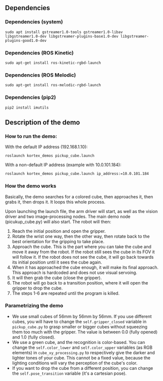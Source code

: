 ## Dependencies

### Dependencies (system)

```sudo apt install gstreamer1.0-tools gstreamer1.0-libav libgstreamer1.0-dev libgstreamer-plugins-base1.0-dev libgstreamer-plugins-good1.0-dev```

### Dependencies (ROS Kinetic)

```sudo apt-get install ros-kinetic-rgbd-launch```

### Dependencies (ROS Melodic)

```sudo apt-get install ros-melodic-rgbd-launch```

### Dependencies (pip2)

```pip2 install imutils```

## Description of the demo

### How to run the demo:

With the default IP address (192.168.1.10):

```roslaunch kortex_demos pickup_cube.launch```

With a non-default IP address (example with 10.0.101.184):

```roslaunch kortex_demos pickup_cube.launch ip_address:=10.0.101.184```

### How the demo works

Basically, the demo searches for a colored cube, then approaches it, then grabs it, then drops it. It loops this whole process.

Upon launching the launch file, the arm driver will start, as well as the vision driver and two image-processing nodes.
The main demo node (picukup_cube.py) will also start. 
The robot will then:
1. Reach the initial position and open the gripper.
2. Rotate the wrist one way, then the other way, then rotate back to the best orientation for the gripping to take place.
3. Approach the cube. This is the part where you can take the cube and move it away from the robot. If the robot still sees the cube in its FOV it will follow it. If the robot does not see the cube, it will go back towards its initial position until it sees the cube again.
4. When it has approached the cube enough, it will make its final approach. This approach is hardcoded and does not use visual servoing. 
5. It will then grab the cube (close the gripper).
6. The robot will go back to a transition position, where it will open the gripper to drop the cube. 
7. The steps 1-6 are repeated until the program is killed. 

### Parametrizing the demo

- We use small cubes of 56mm by 56mm by 56mm. If you use different cubes, you will have to change the ```self.gripper_closed``` variable in ```pickup_cube.py``` to grasp smaller or bigger cubes without squeezing them too much with the gripper. The value is between 0.0 (fully opened) and 1.0 (fully closed).
- We use a green cube, and the recognition is color-based. You can change the ```self.color_lower``` and ```self.color_upper``` variables (as RGB elements) in ```cube_xy_processing.py``` to respectively give the darker and lighter tones of your cube. This cannot be a fixed value, because the lighting conditions will vary the perception of the cube's color. 
- If you want to drop the cube from a different position, you can change the ```self.pose_transition``` variable (it's a cartesian pose).
